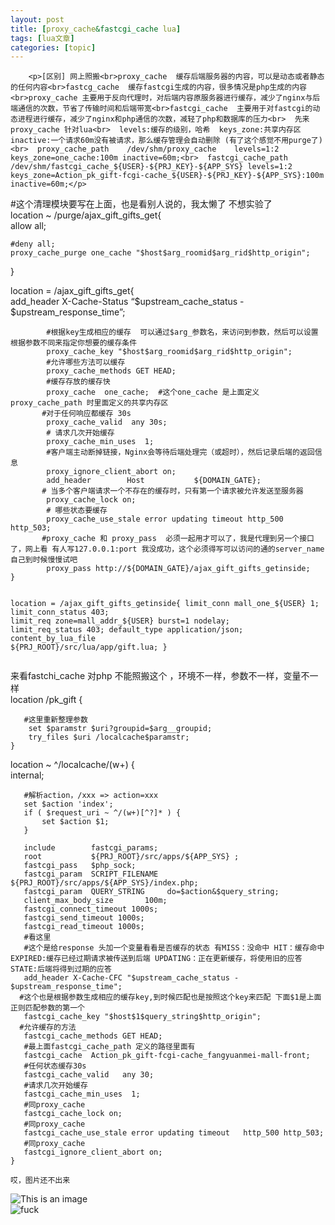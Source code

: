 ```yaml
---
layout: post
title: [proxy_cache&fastcgi_cache lua] 
tags: [lua文章]
categories: [topic]
---
```



      
      

      
        <p>[区别] 网上照搬<br>proxy_cache  缓存后端服务器的内容，可以是动态或者静态的任何内容<br>fastcg_cache  缓存fastcgi生成的内容，很多情况是php生成的内容<br>proxy_cache 主要用于反向代理时，对后端内容原服务器进行缓存，减少了nginx与后端通信的次数，节省了传输时间和后端带宽<br>fastcgi_cache  主要用于对fastcgi的动态进程进行缓存，减少了nginx和php通信的次数，减轻了php和数据库的压力<br>  先来proxy_cache 针对lua<br>  levels:缓存的级别，哈希  keys_zone:共享内存区    inactive:一个请求60m没有被请求，那么缓存管理会自动删除 (有了这个感觉不用purge了)<br>  proxy_cache_path    /dev/shm/proxy_cache    levels=1:2 keys_zone=one_cache:100m inactive=60m;<br>  fastcgi_cache_path   /dev/shm/fastcgi_cache_${USER}-${PRJ_KEY}-${APP_SYS} levels=1:2 keys_zone=Action_pk_gift-fcgi-cache_${USER}-${PRJ_KEY}-${APP_SYS}:100m inactive=60m;</p>
<p>  #这个清理模块要写在上面，也是看别人说的，我太懒了 不想实验了<br>  location ~ /purge/ajax_gift_gifts_get{<br>        allow all;</p>
<pre><code>#deny all;
proxy_cache_purge one_cache "$host$arg_roomid$arg_rid$http_origin";
</code></pre><p>   }</p>
<p>  location = /ajax_gift_gifts_get{<br>            add_header X-Cache-Status “$upstream_cache_status - $upstream_response_time”;</p>
<pre><code>        #根据key生成相应的缓存  可以通过$arg_参数名，来访问到参数，然后可以设置根据参数不同来指定你想要的缓存条件
        proxy_cache_key "$host$arg_roomid$arg_rid$http_origin";
        #允许哪些方法可以缓存
        proxy_cache_methods GET HEAD;
        #缓存存放的缓存快
        proxy_cache  one_cache;  #这个one_cache 是上面定义proxy_cache_path 时里面定义的共享内存区
       #对于任何响应都缓存 30s
        proxy_cache_valid  any 30s;
        # 请求几次开始缓存
        proxy_cache_min_uses  1;
        #客户端主动断掉链接，Nginx会等待后端处理完（或超时），然后记录后端的返回信息
        proxy_ignore_client_abort on;
        add_header        Host           ${DOMAIN_GATE};
       # 当多个客户端请求一个不存在的缓存时，只有第一个请求被允许发送至服务器
        proxy_cache_lock on;
        # 哪些状态要缓存
        proxy_cache_use_stale error updating timeout http_500 http_503;
       #proxy_cache 和 proxy_pass  必须一起用才可以了，我是代理到另一个接口了，网上看 有人写127.0.0.1:port 我没成功，这个必须得写可以访问的通的server_name 自己到时候慢慢试吧
        proxy_pass http://${DOMAIN_GATE}/ajax_gift_gifts_getinside;
}

 location  = /ajax_gift_gifts_getinside{
    limit_conn mall_one_${USER} 1;
    limit_conn_status 403;
    limit_req zone=mall_addr_${USER} burst=1 nodelay;
    limit_req_status 403;
    default_type application/json;
    content_by_lua_file ${PRJ_ROOT}/src/lua/app/gift.lua;
}
</code></pre><p>  来看fastchi_cache 对php  不能照搬这个 ，环境不一样，参数不一样，变量不一样<br>   location /pk_gift {</p>
<pre><code>   #这里重新整理参数
    set $paramstr $uri?groupid=$arg__groupid;
    try_files $uri /localcache$paramstr;
}
</code></pre><p>   location ~ ^/localcache/(w+) {<br>        internal;</p>
<pre><code>   #解析action，/xxx =&gt; action=xxx
   set $action 'index';
   if ( $request_uri ~ ^/(w+)[^?]* ) {
       set $action $1;
   }

   include        fastcgi_params;
   root           ${PRJ_ROOT}/src/apps/${APP_SYS} ;
   fastcgi_pass   $php_sock;
   fastcgi_param  SCRIPT_FILENAME  ${PRJ_ROOT}/src/apps/${APP_SYS}/index.php;
   fastcgi_param  QUERY_STRING     do=$action&amp;$query_string;
   client_max_body_size       100m;
   fastcgi_connect_timeout 1000s;
   fastcgi_send_timeout 1000s;
   fastcgi_read_timeout 1000s;
   #看这里  
   #这个是给response 头加一个变量看看是否缓存的状态 有MISS：没命中 HIT：缓存命中 EXPIRED:缓存已经过期请求被传送到后端 UPDATING：正在更新缓存，将使用旧的应答 STATE:后端将得到过期的应答
   add_header X-Cache-CFC "$upstream_cache_status - $upstream_response_time";
  #这个也是根据参数生成相应的缓存key,到时候匹配也是按照这个key来匹配 下面$1是上面正则匹配参数的第一个
   fastcgi_cache_key "$host$1$query_string$http_origin";
  #允许缓存的方法
   fastcgi_cache_methods GET HEAD;
   #最上面fastcgi_cache_path 定义的路径里面有
   fastcgi_cache  Action_pk_gift-fcgi-cache_fangyuanmei-mall-front;
   #任何状态缓存30s
   fastcgi_cache_valid   any 30;
   #请求几次开始缓存
   fastcgi_cache_min_uses  1;
   #同proxy_cache
   fastcgi_cache_lock on;
   #同proxy_cache
   fastcgi_cache_use_stale error updating timeout   http_500 http_503;
   #同proxy_cache
   fastcgi_ignore_client_abort on;
}

哎，图片还不出来
</code></pre><p><img src="https://YM-FANG.github.io/2018/12/25/proxy-cache-fastcgi-cache/%60X1@%5D2%~9G_70H(24Z%DV29.png" alt=""><br><img src="https://YM-FANG.github.io/2018/12/25/proxy-cache-fastcgi-cache/2018/12/25/proxy-cache-fastcgi-cache/%60X1@%5D2%~9G_70H(24Z%DV29.png" title="This is an image"><br><img src="https://YM-FANG.github.io/2018/12/25/proxy-cache-fastcgi-cache/%60X1@%5D2%~9G_70H(24Z%DV29.png" alt="fuck"></p>